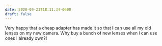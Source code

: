```yaml
---
date: 2020-09-21T18:11:34-0600
draft: false
---
```


Very happy that a cheap adapter has made it so that I can use all my old lenses on my new camera. Why buy a bunch of new lenses when I can use ones I already own?!

